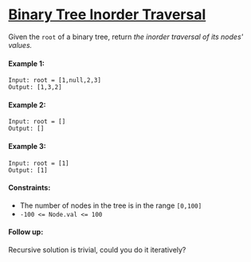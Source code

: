# [Binary Tree Inorder Traversal](https://leetcode.com/explore/interview/card/top-interview-questions-medium/108/trees-and-graphs/786/)
Given the `root` of a binary tree, return *the inorder traversal of its nodes' values.*

#### Example 1:
```
Input: root = [1,null,2,3]
Output: [1,3,2]
```

#### Example 2:
```
Input: root = []
Output: []
```

#### Example 3:
```
Input: root = [1]
Output: [1]
```

#### Constraints:
- The number of nodes in the tree is in the range `[0,100]`
- `-100 <= Node.val <= 100`

#### Follow up:
Recursive solution is trivial, could you do it iteratively?
